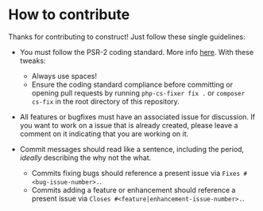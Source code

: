 # How to contribute

Thanks for contributing to construct! Just follow these single guidelines:
- You must follow the PSR-2 coding standard. More info [here](https://github.com/php-fig/fig-standards/blob/master/accepted/PSR-2-coding-style-guide.md). With these tweaks:
    - Always use spaces!
    - Ensure the coding standard compliance before committing or opening pull requests by running `php-cs-fixer fix .` or `composer cs-fix` in the root directory of this repository.

- All features or bugfixes must have an associated issue for discussion. If you want to work on a issue that is already created, please leave a comment on it indicating that you are working on it.

- Commit messages should read like a sentence, including the period, _ideally_ describing the why not the what.
    - Commits fixing bugs should reference a present issue via `Fixes #<bug-issue-number>.`.
    - Commits adding a feature or enhancement should reference a present issue via `Closes #<feature|enhancement-issue-number>.`.
